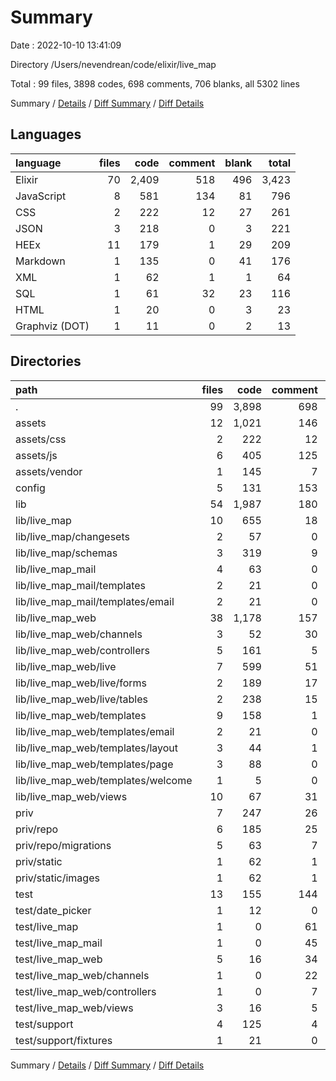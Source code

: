 # Summary

Date : 2022-10-10 13:41:09

Directory /Users/nevendrean/code/elixir/live_map

Total : 99 files,  3898 codes, 698 comments, 706 blanks, all 5302 lines

Summary / [Details](details.md) / [Diff Summary](diff.md) / [Diff Details](diff-details.md)

## Languages
| language | files | code | comment | blank | total |
| :--- | ---: | ---: | ---: | ---: | ---: |
| Elixir | 70 | 2,409 | 518 | 496 | 3,423 |
| JavaScript | 8 | 581 | 134 | 81 | 796 |
| CSS | 2 | 222 | 12 | 27 | 261 |
| JSON | 3 | 218 | 0 | 3 | 221 |
| HEEx | 11 | 179 | 1 | 29 | 209 |
| Markdown | 1 | 135 | 0 | 41 | 176 |
| XML | 1 | 62 | 1 | 1 | 64 |
| SQL | 1 | 61 | 32 | 23 | 116 |
| HTML | 1 | 20 | 0 | 3 | 23 |
| Graphviz (DOT) | 1 | 11 | 0 | 2 | 13 |

## Directories
| path | files | code | comment | blank | total |
| :--- | ---: | ---: | ---: | ---: | ---: |
| . | 99 | 3,898 | 698 | 706 | 5,302 |
| assets | 12 | 1,021 | 146 | 110 | 1,277 |
| assets/css | 2 | 222 | 12 | 27 | 261 |
| assets/js | 6 | 405 | 125 | 72 | 602 |
| assets/vendor | 1 | 145 | 7 | 6 | 158 |
| config | 5 | 131 | 153 | 41 | 325 |
| lib | 54 | 1,987 | 180 | 358 | 2,525 |
| lib/live_map | 10 | 655 | 18 | 92 | 765 |
| lib/live_map/changesets | 2 | 57 | 0 | 15 | 72 |
| lib/live_map/schemas | 3 | 319 | 9 | 46 | 374 |
| lib/live_map_mail | 4 | 63 | 0 | 8 | 71 |
| lib/live_map_mail/templates | 2 | 21 | 0 | 0 | 21 |
| lib/live_map_mail/templates/email | 2 | 21 | 0 | 0 | 21 |
| lib/live_map_web | 38 | 1,178 | 157 | 232 | 1,567 |
| lib/live_map_web/channels | 3 | 52 | 30 | 17 | 99 |
| lib/live_map_web/controllers | 5 | 161 | 5 | 27 | 193 |
| lib/live_map_web/live | 7 | 599 | 51 | 103 | 753 |
| lib/live_map_web/live/forms | 2 | 189 | 17 | 38 | 244 |
| lib/live_map_web/live/tables | 2 | 238 | 15 | 28 | 281 |
| lib/live_map_web/templates | 9 | 158 | 1 | 29 | 188 |
| lib/live_map_web/templates/email | 2 | 21 | 0 | 0 | 21 |
| lib/live_map_web/templates/layout | 3 | 44 | 1 | 10 | 55 |
| lib/live_map_web/templates/page | 3 | 88 | 0 | 19 | 107 |
| lib/live_map_web/templates/welcome | 1 | 5 | 0 | 0 | 5 |
| lib/live_map_web/views | 10 | 67 | 31 | 18 | 116 |
| priv | 7 | 247 | 26 | 42 | 315 |
| priv/repo | 6 | 185 | 25 | 41 | 251 |
| priv/repo/migrations | 5 | 63 | 7 | 19 | 89 |
| priv/static | 1 | 62 | 1 | 1 | 64 |
| priv/static/images | 1 | 62 | 1 | 1 | 64 |
| test | 13 | 155 | 144 | 75 | 374 |
| test/date_picker | 1 | 12 | 0 | 4 | 16 |
| test/live_map | 1 | 0 | 61 | 16 | 77 |
| test/live_map_mail | 1 | 0 | 45 | 10 | 55 |
| test/live_map_web | 5 | 16 | 34 | 15 | 65 |
| test/live_map_web/channels | 1 | 0 | 22 | 6 | 28 |
| test/live_map_web/controllers | 1 | 0 | 7 | 2 | 9 |
| test/live_map_web/views | 3 | 16 | 5 | 7 | 28 |
| test/support | 4 | 125 | 4 | 29 | 158 |
| test/support/fixtures | 1 | 21 | 0 | 3 | 24 |

Summary / [Details](details.md) / [Diff Summary](diff.md) / [Diff Details](diff-details.md)